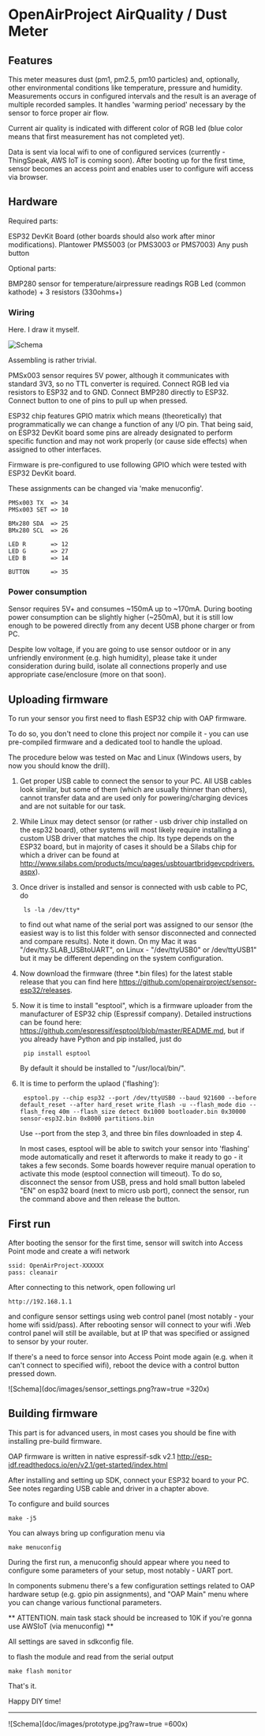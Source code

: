 # OpenAirProject AirQuality / Dust Meter

## Features

This meter measures dust (pm1, pm2.5, pm10 particles) and, optionally, other environmental conditions like temperature, pressure and humidity.
Measurements occurs in configured intervals and the result is an average of multiple recorded samples.
It handles 'warming period' necessary by the sensor to force proper air flow. 

Current air quality is indicated with different color of RGB led (blue color means that first measurement has not completed yet).

Data is sent via local wifi to one of configured services (currently - ThingSpeak, AWS IoT is coming soon).
After booting up for the first time, sensor becomes an access point and enables user to configure wifi access via browser.

## Hardware

Required parts:

ESP32 DevKit Board (other boards should also work after minor modifications).
Plantower PMS5003 (or PMS3003 or PMS7003)
Any push button

Optional parts:

BMP280 sensor for temperature/airpressure readings
RGB Led (common kathode) + 3 resistors (330ohms+)

### Wiring

Here. I draw it myself.

![Schema](doc/images/schema.jpg?raw=true)

Assembling is rather trivial.

PMSx003 sensor requires 5V power, although it communicates with standard 3V3, so no TTL converter is required.
Connect RGB led via resistors to ESP32 and to GND.
Connect BMP280 directly to ESP32.
Connect button to one of pins to pull up when pressed.

ESP32 chip features GPIO matrix which means (theoretically) that programmatically we can change a function of any I/O pin.
That being said, on ESP32 DevKit board some pins are already designated to perform specific function and may not work
properly (or cause side effects) when assigned to other interfaces. 

Firmware is pre-configured to use following GPIO which were tested with ESP32 DevKit board.

These assignments can be changed via 'make menuconfig'.

	PMSx003 TX  => 34
	PMSx003 SET => 10

	BMx280 SDA	=> 25
	BMx280 SCL	=> 26
	
	LED R		=> 12
	LED G		=> 27
	LED B		=> 14
	
	BUTTON		=> 35
	
### Power consumption
	
Sensor requires 5V+ and consumes ~150mA up to ~170mA. During booting power consumption can be 
slightly higher (~250mA), but it is still low enough to be powered directly from any decent
USB phone charger or from PC.

Despite low voltage, if you are going to use sensor outdoor 
or in any unfriendly environment (e.g. high humidity), please
take it under consideration during build, isolate all connections properly
 and use appropriate case/enclosure (more on that soon).

## Uploading firmware

To run your sensor you first need to flash ESP32 chip with OAP firmware.

To do so, you don't need to clone this project nor compile it - you can use pre-compiled firmware and a dedicated tool to handle the upload.

The procedure below was tested on Mac and Linux (Windows users, by now you should know the drill).

1. Get proper USB cable to connect the sensor to your PC. All USB cables look similar, but some of them (which are usually thinner than others), cannot transfer data and are used only for powering/charging devices and are not suitable for our task.

2. While Linux may detect sensor (or rather - usb driver chip installed on the esp32 board), other systems will most likely require installing a custom USB driver that matches the chip. Its type depends on the ESP32 board, but in majority of cases it should be a Silabs chip for which a driver can be found at <http://www.silabs.com/products/mcu/pages/usbtouartbridgevcpdrivers.aspx>).

3. Once driver is installed and sensor is connected with usb cable to PC, do

		ls -la /dev/tty*
	
	to find out what name of the serial port was assigned to our sensor (the easiest way is to list this folder with sensor disconnected and connected and compare results). Note it down. On my Mac it was "/dev/tty.SLAB_USBtoUART", on Linux - "/dev/ttyUSB0" or /dev/ttyUSB1" but it may be different depending on the system configuration.

4. Now download the firmware  (three *.bin files) for the latest stable release that you can find here <https://github.com/openairproject/sensor-esp32/releases>.

5. Now it is time to install "esptool", which is a firmware uploader from the manufacturer of ESP32 chip (Espressif company). Detailed instructions can be found here: <https://github.com/espressif/esptool/blob/master/README.md>, but if you already have Python and pip installed, just do

		pip install esptool
	
	By default it should be installed to "/usr/local/bin/".

6. It is time to perform the uplaod ('flashing'):

		esptool.py --chip esp32 --port /dev/ttyUSB0 --baud 921600 --before default_reset --after hard_reset write_flash -u --flash_mode dio --flash_freq 40m --flash_size detect 0x1000 bootloader.bin 0x30000 sensor-esp32.bin 0x8000 partitions.bin
	
	Use --port from the step 3, and three bin files downloaded in step 4.
	
	In most cases, esptool will be able to switch your sensor into 'flashing' mode automatically and reset it afterwords to make it ready to go - it takes a few seconds. Some boards however require manual operation to activate this mode (esptool connection will timeout).
	To do so, disconnect the sensor from USB, press and hold small button labeled "EN" on esp32 board (next to micro usb port), connect the sensor, run the command above and then release the button. 

## First run

After booting the sensor for the first time, sensor will switch into Access Point mode and create a wifi network

	ssid: OpenAirProject-XXXXXX
	pass: cleanair
	
After connecting to this network, open following url

	http://192.168.1.1

and configure sensor settings using web control panel (most notably - your home wifi ssid/pass).
After rebooting sensor will connect to your wifi
.Web control panel will still be available, but at IP that was specified or assigned to sensor by your router.


If there's a need to force sensor into Access Point mode again (e.g. when it can't connect to specified wifi),
reboot the device with a control button pressed down.

![Schema](doc/images/sensor_settings.png?raw=true =320x)

## Building firmware

This part is for advanced users, in most cases you should be fine with installing pre-build firmware.

OAP firmware is written in native espressif-sdk v2.1 <http://esp-idf.readthedocs.io/en/v2.1/get-started/index.html>

After installing and setting up SDK, connect your ESP32 board to your PC. See notes regarding USB cable and driver in a chapter above.

To configure and build sources
	
	make -j5
	
You can always bring up configuration menu via

	make menuconfig	
		
During the first run, a menuconfig should appear where you need to configure some parameters of your setup,
most notably - UART port.

In components submenu there's a few configuration settings related to OAP hardware setup (e.g. gpio pin assignments),
and "OAP Main" menu where you can change various functional parameters.

** ATTENTION. main task stack should be increased to 10K if you're gonna use AWSIoT (via menuconfig) **	

All settings are saved in sdkconfig file.

to flash the module and read from the serial output

	make flash monitor
	
That's it.

Happy DIY time!
	
---	
![Schema](doc/images/prototype.jpg?raw=true =600x)